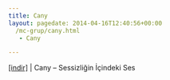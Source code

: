 ```yaml
---
title: Cany
layout: pagedate: 2014-04-16T12:40:56+00:00
  /mc-grup/cany.html
   - Cany

---
```

<a href="https://cloud.mail.ru/public/71bc2e74633a/Cany%20-%20Sessizligin%20Icindeki%20Ses" target="_blank">[indir]</a> | Cany &#8211; Sessizliğin İçindeki Ses